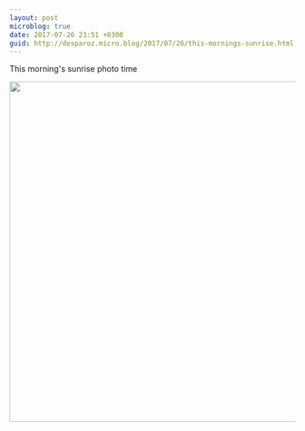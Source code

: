 ```yaml
---
layout: post
microblog: true
date: 2017-07-26 23:51 +0300
guid: http://desparoz.micro.blog/2017/07/26/this-mornings-sunrise.html
---
```

This morning's sunrise photo time 

<img src="http://desparoz.me/uploads/2017/03be06b9ab.jpg" width="600" height="600" style="height: auto" />
